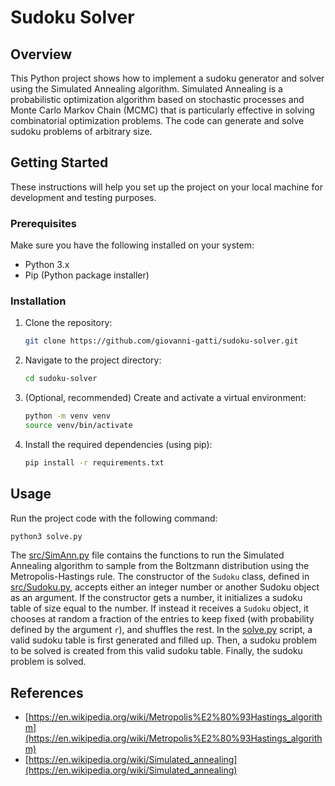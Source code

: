 # Sudoku Solver

## Overview

This Python project shows how to implement a sudoku generator and solver using the Simulated Annealing algorithm. Simulated Annealing is a probabilistic optimization algorithm based on stochastic processes and Monte Carlo Markov Chain (MCMC) that is particularly effective in solving combinatorial optimization problems. The code can generate and solve sudoku problems of arbitrary size.

## Getting Started

These instructions will help you set up the project on your local machine for development and testing purposes.

### Prerequisites

Make sure you have the following installed on your system:

- Python 3.x
- Pip (Python package installer)

### Installation

1. Clone the repository:

   ```bash
   git clone https://github.com/giovanni-gatti/sudoku-solver.git
   ```

2. Navigate to the project directory:

    ```bash
    cd sudoku-solver
    ```

3. (Optional, recommended) Create and activate a virtual environment: 

	```bash
	python -m venv venv 
	source venv/bin/activate
	```

4. Install the required dependencies (using pip):
    ```bash
    pip install -r requirements.txt
    ```

## Usage
Run the project code with the following command:
```bash
python3 solve.py
```

The [src/SimAnn.py](src/SimAnn.py) file contains the functions to run the Simulated Annealing algorithm to sample from the Boltzmann distribution using the Metropolis-Hastings rule.
The constructor of the `Sudoku` class, defined in [src/Sudoku.py](src/Sudoku.py), accepts either an integer number or another Sudoku object as an argument. If the constructor gets a number, it initializes a sudoku table of size equal to the number. If instead it receives a `Sudoku` object, it chooses at random a fraction of the entries to keep fixed (with probability defined by the argument `r`), and shuffles the rest.
In the [solve.py](solve.py) script, a valid sudoku table is first generated and filled up. Then, a sudoku problem to be solved is created from this valid sudoku table. Finally, the sudoku problem is solved.

## References
- [https://en.wikipedia.org/wiki/Metropolis%E2%80%93Hastings_algorithm](https://en.wikipedia.org/wiki/Metropolis%E2%80%93Hastings_algorithm)
- [https://en.wikipedia.org/wiki/Simulated_annealing](https://en.wikipedia.org/wiki/Simulated_annealing)





